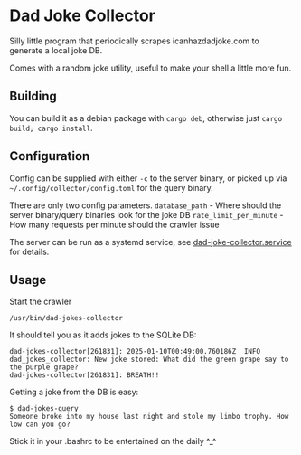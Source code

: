 # Dad Joke Collector

Silly little program that periodically scrapes icanhazdadjoke.com to generate a local joke DB.

Comes with a random joke utility, useful to make your shell a little more fun. 

## Building

You can build it as a debian package with `cargo deb`, otherwise just `cargo build; cargo install`.

## Configuration

Config can be supplied with either `-c` to the server binary, or picked up via `~/.config/collector/config.toml` for the query binary.

There are only two config parameters. 
`database_path` - Where should the server binary/query binaries look for the joke DB
`rate_limit_per_minute` - How many requests per minute should the crawler issue

The server can be run as a systemd service, see [dad-joke-collector.service](./debian/dad-joke-collector.service) for details.

## Usage

Start the crawler

`/usr/bin/dad-jokes-collector`

It should tell you as it adds jokes to the SQLite DB:

```
dad-jokes-collector[261831]: 2025-01-10T00:49:00.760186Z  INFO dad_jokes_collector: New joke stored: What did the green grape say to the purple grape?
dad-jokes-collector[261831]: BREATH!!
```

Getting a joke from the DB is easy:
```
$ dad-jokes-query
Someone broke into my house last night and stole my limbo trophy. How low can you go?
```

Stick it in your .bashrc to be entertained on the daily ^_^

